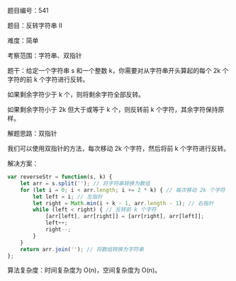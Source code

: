 题目编号：541

题目：反转字符串 II

难度：简单

考察范围：字符串、双指针

题干：给定一个字符串 s 和一个整数 k，你需要对从字符串开头算起的每个 2k 个字符的前 k 个字符进行反转。

如果剩余字符少于 k 个，则将剩余字符全部反转。

如果剩余字符小于 2k 但大于或等于 k 个，则反转前 k 个字符，其余字符保持原样。

解题思路：双指针

我们可以使用双指针的方法，每次移动 2k 个字符，然后将前 k 个字符进行反转。

解决方案：

```javascript
var reverseStr = function(s, k) {
    let arr = s.split(''); // 将字符串转换为数组
    for (let i = 0; i < arr.length; i += 2 * k) { // 每次移动 2k 个字符
        let left = i; // 左指针
        let right = Math.min(i + k - 1, arr.length - 1); // 右指针
        while (left < right) { // 反转前 k 个字符
            [arr[left], arr[right]] = [arr[right], arr[left]];
            left++;
            right--;
        }
    }
    return arr.join(''); // 将数组转换为字符串
};
```

算法复杂度：时间复杂度为 O(n)，空间复杂度为 O(n)。